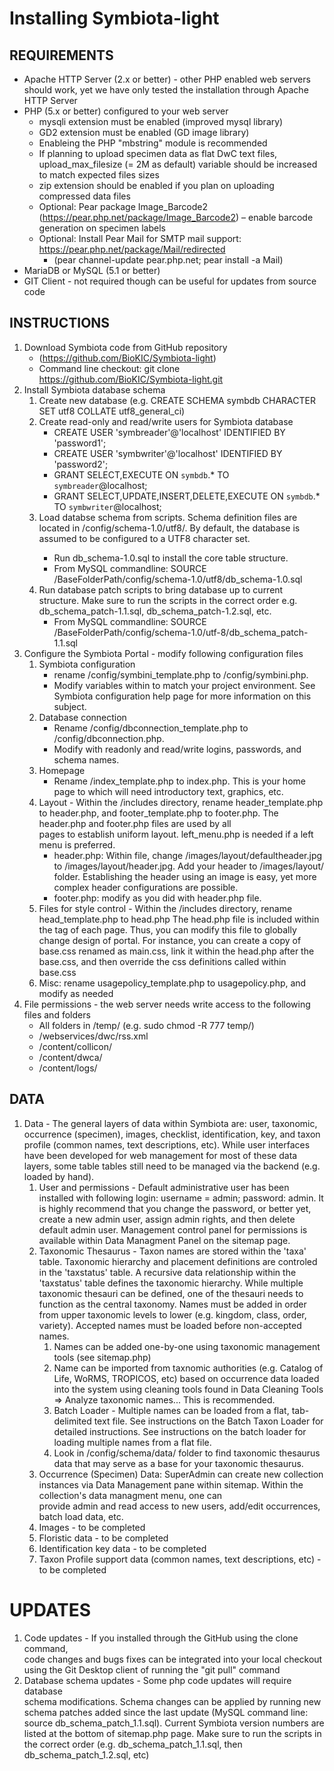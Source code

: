 # Installing Symbiota-light

## REQUIREMENTS

* Apache HTTP Server (2.x or better) - other PHP enabled web servers should work, yet we have only tested the installation through Apache HTTP Server
* PHP (5.x or better) configured to your web server
  * mysqli extension must be enabled (improved mysql library)
  * GD2 extension must be enabled (GD image library)
  * Enableing the PHP "mbstring" module is recommended
  * If planning to upload specimen data as flat DwC text files, upload_max_filesize (= 2M as default) variable should be increased to match expected files sizes
  * zip extension should be enabled if you plan on uploading compressed data files
  * Optional: Pear package Image_Barcode2 (https://pear.php.net/package/Image_Barcode2) – enable barcode generation on specimen labels
  * Optional: Install Pear Mail for SMTP mail support: https://pear.php.net/package/Mail/redirected 
    * (pear channel-update pear.php.net; pear install -a Mail)
* MariaDB or MySQL (5.1 or better)
* GIT Client - not required though can be useful for updates from source code 


## INSTRUCTIONS

1. Download Symbiota code from GitHub repository
   * (https://github.com/BioKIC/Symbiota-light)  
   * Command line checkout: git clone https://github.com/BioKIC/Symbiota-light.git
2. Install Symbiota database schema
   1. Create new database (e.g. CREATE SCHEMA symbdb CHARACTER SET utf8 COLLATE utf8_general_ci) 
   2. Create read-only and read/write users for Symbiota database 
      * CREATE USER 'symbreader'@'localhost' IDENTIFIED BY 'password1';
      * CREATE USER 'symbwriter'@'localhost' IDENTIFIED BY 'password2';
      * GRANT SELECT,EXECUTE ON `symbdb`.* TO `symbreader`@localhost;
      * GRANT SELECT,UPDATE,INSERT,DELETE,EXECUTE ON `symbdb`.* TO `symbwriter`@localhost;
   3. Load databse schema from scripts. Schema definition files are located in <SymbiotaBaseFolder>/config/schema-1.0/utf8/. By default, the database is assumed to be configured to a UTF8 character set.  
      * Run db_schema-1.0.sql to install the core table structure. 
      * From MySQL commandline: SOURCE /BaseFolderPath/config/schema-1.0/utf8/db_schema-1.0.sql 
   4. Run database patch scripts to bring database up to current structure. Make sure to run the scripts in the correct order e.g. db_schema_patch-1.1.sql, db_schema_patch-1.2.sql, etc.
      * From MySQL commandline: SOURCE /BaseFolderPath/config/schema-1.0/utf-8/db_schema_patch-1.1.sql
3. Configure the Symbiota Portal - modify following configuration files
   1. Symbiota configuration 
      * rename /config/symbini_template.php to /config/symbini.php. 
      * Modify variables within to match your project environment. See Symbiota configuration help page for more information on this subject.
   2. Database connection 
      * Rename /config/dbconnection_template.php to /config/dbconnection.php. 
      * Modify with readonly and read/write logins, passwords, and schema names.
   3. Homepage 
      * Rename /index_template.php to index.php. This is your home page to which will need introductory text, graphics, etc.
   4. Layout - Within the /includes directory, rename header_template.php to header.php, and 
      footer_template.php to footer.php. The header.php and footer.php files are used by all  
      pages to establish uniform layout. left_menu.php is needed if a left menu is preferred. 
      * header.php: Within file, change /images/layout/defaultheader.jpg 
        to /images/layout/header.jpg. Add your header to /images/layout/
        folder. Establishing the header using an image is easy, yet more 
        complex header configurations are possible.
      * footer.php: modify as you did with header.php file.
   5. Files for style control - Within the /includes directory, rename head_template.php to head.php 
      The head.php file is included within the <head> tag of each page.
      Thus, you can modify this file to globally change design of portal.
      For instance, you can create a copy of base.css renamed as main.css, link it within the head.php after the base.css, 
      and then override the css definitions called within base.css 
   6. Misc: rename usagepolicy_template.php to usagepolicy.php, and modify as needed
4. File permissions - the web server needs write access to the following files and folders
   * All folders in /temp/ (e.g. sudo chmod -R 777 temp/) 
   * /webservices/dwc/rss.xml
   * /content/collicon/
   * /content/dwca/
   * /content/logs/


## DATA

1. Data - The general layers of data within Symbiota are: user, taxonomic, occurrence (specimen), images, 
   checklist, identification, key, and taxon profile (common names, text descriptions, etc). 
   While user interfaces have been developed for web management for most of these data layers, some table tables still need to be managed via the backend (e.g. loaded by hand). 
   1. User and permissions - Default administrative user has been installed with following login: username = admin; password: admin.
      It is highly recommend that you change the password, or better yet, create a new admin user, assign admin rights, and then delete default admin user. 
      Management control panel for permissions is available within Data Managment Panel on the sitemap page. 
   2. Taxonomic Thesaurus - Taxon names are stored within the 'taxa' table. 
      Taxonomic hierarchy and placement definitions are controled in the 
      'taxstatus' table. A recursive data relationship within the 'taxstatus' 
      table defines the taxonomic hierarchy. While multiple taxonomic thesauri 
      can be defined, one of the thesauri needs to function as the central 
      taxonomy. Names must be added in order from upper taxonomic levels to 
      lower (e.g. kingdom, class, order, variety). Accepted names must be 
      loaded before non-accepted names.  
      1. Names can be added one-by-one using taxonomic management tools (see sitemap.php)
      2. Name can be imported from taxnomic authorities (e.g. Catalog of Life, WoRMS, TROPICOS, etc)
          based on occurrence data loaded into the system using cleaning tools 
          found in Data Cleaning Tools => Analyze taxonomic names... This is recommended.  
      3. Batch Loader - Multiple names can be loaded from a flat, 
         tab-delimited text file. See instructions on the Batch Taxon 
         Loader for detailed instructions. See instructions on the 
         batch loader for loading multiple names from a flat file.  
      4. Look in /config/schema/data/ folder to find taxonomic 
         thesaurus data that may serve as a base for your taxonomic 
         thesaurus.
   3. Occurrence (Specimen) Data: SuperAdmin can create new collection instances via
   Data Management pane within sitemap. Within the collection's data managment menu, one can  
   provide admin and read access to new users, add/edit occurrences, batch load data, etc.
   4. Images - to be completed
   5. Floristic data - to be completed
   6. Identification key data - to be completed
   7. Taxon Profile support data (common names, text descriptions, etc) - to be completed


UPDATES
=======
1. Code updates - If you installed through the GitHub using the clone command,  
   code changes and bugs fixes can be integrated into your local checkout 
   using the Git Desktop client of running the "git pull" command
2. Database schema updates - Some php code updates will require database  
   schema modifications. Schema changes can be applied by running new 
   schema patches added since the last update (MySQL command line: 
   source db_schema_patch_1.1.sql). Current Symbiota version numbers are 
   listed at the bottom of sitemap.php page. Make sure to run the scripts 
   in the correct order (e.g. db_schema_patch_1.1.sql, then 
   db_schema_patch_1.2.sql, etc) 
   
